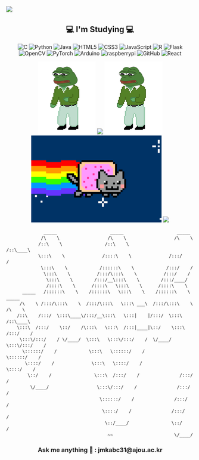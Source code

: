 <img src="https://capsule-render.vercel.app/api?type=waving&color=gradient&height=300&section=header&text=ByeongHui&fontSize=90&animation=fadeIn&fontAlign=50" />
                                                                                   

<h2 align ="center">💻 I'm Studying 💻</h2>
<p align="center">
<img alt="C" src ="https://img.shields.io/badge/C-A8B9CC.svg?&style=for-the-badge&logo=C&logoColor=black"/>
<img alt="Python" src ="https://img.shields.io/badge/Python-3776AB.svg?&style=for-the-badge&logo=Python&logoColor=white"/>
<img alt="Java" src ="https://img.shields.io/badge/Java-302683.svg?&style=for-the-badge&logo=Java&logoColor=white"/>
<img alt="HTML5" src ="https://img.shields.io/badge/HTML5-E34F26.svg?&style=for-the-badge&logo=HTML5&logoColor=white"/>
<img alt="CSS3" src ="https://img.shields.io/badge/CSS3-1572B6.svg?&style=for-the-badge&logo=CSS3&logoColor=white"/>
<img alt="JavaScript" src ="https://img.shields.io/badge/JavaScript-F7DF1E.svg?&style=for-the-badge&logo=JavaScript&logoColor=black"/>
<img alt="R" src ="https://img.shields.io/badge/R-276DC3.svg?&style=for-the-badge&logo=R&logoColor=white"/>
<img alt="Flask" src ="https://img.shields.io/badge/Flask-000000.svg?&style=for-the-badge&logo=Flask&logoColor=white"/>
<img alt="OpenCV" src ="https://img.shields.io/badge/OpenCV-5C3EE8.svg?&style=for-the-badge&logo=OpenCV&logoColor=white"/>
<img alt="PyTorch" src ="https://img.shields.io/badge/PyTorch-EE4C2C.svg?&style=for-the-badge&logo=PyTorch&logoColor=white"/>
<img alt="Arduino" src ="https://img.shields.io/badge/Arduino-00979D.svg?&style=for-the-badge&logo=Arduino&logoColor=white"/>
<img alt="raspberrypi" src ="https://img.shields.io/badge/raspberrypi-A22846.svg?&style=for-the-badge&logo=raspberrypi&logoColor=white"/>
<img alt="GitHub" src ="https://img.shields.io/badge/GitHub-181717.svg?&style=for-the-badge&logo=GitHub&logoColor=white"/>
<img alt="React" src ="https://img.shields.io/badge/React-61DAFB.svg?&style=for-the-badge&logo=React&logoColor=white"/>
</p>

<p align="center">
<img src ="https://github.com/jangByeongHui/jangByeongHui/blob/main/asset/pepe.gif?raw=true" width=155 height=195/>
<img src="https://github-readme-stats.vercel.app/api?username=jangByeongHui&theme=vue&show_icons=true" />
<img src ="https://github.com/jangByeongHui/jangByeongHui/blob/main/asset/pepe.gif?raw=true" width=155 height=195/>
<img src ="https://github.com/jangByeongHui/jangByeongHui/blob/main/asset/poptart1redrainbowfix_1.0.gif?raw=true" width=350 height=233/>
<img src="https://github-readme-stats.vercel.app/api/top-langs/?username=jangByeongHui&layout=compact" />
</p>


                  _____                    _____                    _____          
                 /\    \                  /\    \                  /\    \         
                /::\    \                /::\    \                /::\____\        
                \:::\    \              /::::\    \              /:::/    /        
                 \:::\    \            /::::::\    \            /:::/    /         
                  \:::\    \          /:::/\:::\    \          /:::/    /          
                   \:::\    \        /:::/__\:::\    \        /:::/____/           
                   /::::\    \      /::::\   \:::\    \      /::::\    \           
          _____   /::::::\    \    /::::::\   \:::\    \    /::::::\    \   _____  
         /\    \ /:::/\:::\    \  /:::/\:::\   \:::\ ___\  /:::/\:::\    \ /\    \ 
        /::\    /:::/  \:::\____\/:::/__\:::\   \:::|    |/:::/  \:::\    /::\____\
        \:::\  /:::/    \::/    /\:::\   \:::\  /:::|____|\::/    \:::\  /:::/    /
         \:::\/:::/    / \/____/  \:::\   \:::\/:::/    /  \/____/ \:::\/:::/    / 
          \::::::/    /            \:::\   \::::::/    /            \::::::/    /  
           \::::/    /              \:::\   \::::/    /              \::::/    /   
            \::/    /                \:::\  /:::/    /               /:::/    /    
             \/____/                  \:::\/:::/    /               /:::/    /     
                                       \::::::/    /               /:::/    /      
                                        \::::/    /               /:::/    /       
                                         \::/____/                \::/    /        
                                          ~~                       \/____/         
<h3 align ="center"> Ask me anything 📢 : jmkabc31@ajou.ac.kr </h3>



